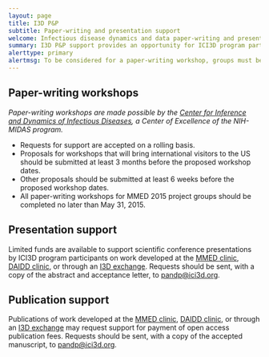 ```yaml
---
layout: page
title: I3D P&P
subtitle: Paper-writing and presentation support
welcome: Infectious disease dynamics and data paper-writing and presentation support
summary: I3D P&P support provides an opportunity for ICI3D program participants to share their research through peer-reviewed publications and presentation at scientific conferences.
alerttype: primary
alertmsg: To be considered for a paper-writing workshop, groups must be nominated by the ICI3D faculty. Application instructions are included in the letter of nomination sent to nominated groups.
---
```


## Paper-writing workshops

_Paper-writing workshops are made possible by the [Center for Inference and Dynamics of Infectious Diseases](http://www.cidid.org/), a Center of Excellence of the NIH-MIDAS program._  

- Requests for support are accepted on a rolling basis.  
- Proposals for workshops that will bring international visitors to the US should be submitted at least 3 months before the proposed workshop dates.  
- Other proposals should be submitted at least 6 weeks before the proposed workshop dates.
- All paper-writing workshops for MMED 2015 project groups should be completed no later than May 31, 2015.

## Presentation support

Limited funds are available to support scientific conference presentations by ICI3D program participants on work developed at the [MMED clinic](../mmed), [DAIDD clinic](../daidd), or through an [I3D exchange](../i3d). Requests should be sent, with a copy of the abstract and acceptance letter, to <pandp@ici3d.org>.

## Publication support

Publications of work developed at the [MMED clinic](../mmed), [DAIDD clinic](../daidd), or through an [I3D exchange](../i3d) may request support for payment of open access publication fees. Requests should be sent, with a copy of the accepted manuscript, to <pandp@ici3d.org>.
